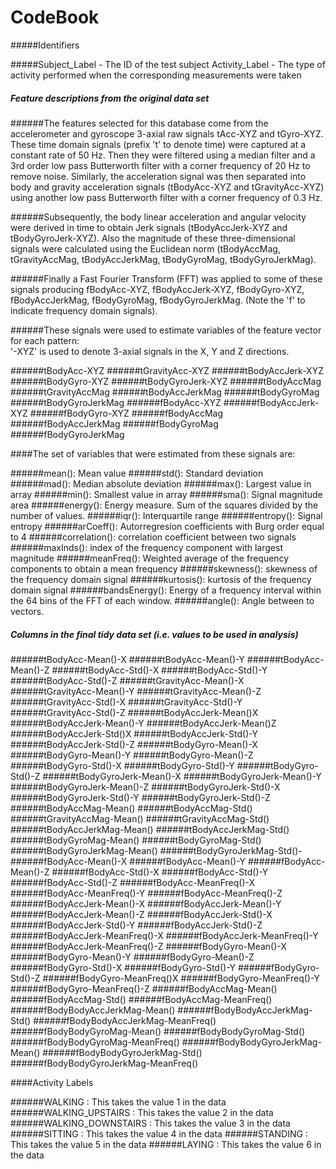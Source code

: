 # CodeBook

#####Identifiers

#####Subject_Label - The ID of the test subject
Activity_Label - The type of activity performed when the corresponding measurements were taken

##### Feature descriptions from the original data set

######The features selected for this database come from the accelerometer and gyroscope 3-axial raw signals tAcc-XYZ and tGyro-XYZ. These time domain signals (prefix 't' to denote time) were captured at a constant rate of 50 Hz. Then they were filtered using a median filter and a 3rd order low pass Butterworth filter with a corner frequency of 20 Hz to remove noise. Similarly, the acceleration signal was then separated into body and gravity acceleration signals (tBodyAcc-XYZ and tGravityAcc-XYZ) using another low pass Butterworth filter with a corner frequency of 0.3 Hz. 

######Subsequently, the body linear acceleration and angular velocity were derived in time to obtain Jerk signals (tBodyAccJerk-XYZ and tBodyGyroJerk-XYZ). Also the magnitude of these three-dimensional signals were calculated using the Euclidean norm (tBodyAccMag, tGravityAccMag, tBodyAccJerkMag, tBodyGyroMag, tBodyGyroJerkMag). 

######Finally a Fast Fourier Transform (FFT) was applied to some of these signals producing fBodyAcc-XYZ, fBodyAccJerk-XYZ, fBodyGyro-XYZ, fBodyAccJerkMag, fBodyGyroMag, fBodyGyroJerkMag. (Note the 'f' to indicate frequency domain signals). 

######These signals were used to estimate variables of the feature vector for each pattern:  
'-XYZ' is used to denote 3-axial signals in the X, Y and Z directions.

######tBodyAcc-XYZ
######tGravityAcc-XYZ
######tBodyAccJerk-XYZ
######tBodyGyro-XYZ
######tBodyGyroJerk-XYZ
######tBodyAccMag
######tGravityAccMag
######tBodyAccJerkMag
######tBodyGyroMag
######tBodyGyroJerkMag
######fBodyAcc-XYZ
######fBodyAccJerk-XYZ
######fBodyGyro-XYZ
######fBodyAccMag
######fBodyAccJerkMag
######fBodyGyroMag
######fBodyGyroJerkMag

####The set of variables that were estimated from these signals are: 

######mean(): Mean value
######std(): Standard deviation
######mad(): Median absolute deviation 
######max(): Largest value in array
######min(): Smallest value in array
######sma(): Signal magnitude area
######energy(): Energy measure. Sum of the squares divided by the number of values. 
######iqr(): Interquartile range 
######entropy(): Signal entropy
######arCoeff(): Autorregresion coefficients with Burg order equal to 4
######correlation(): correlation coefficient between two signals
######maxInds(): index of the frequency component with largest magnitude
######meanFreq(): Weighted average of the frequency components to obtain a mean frequency
######skewness(): skewness of the frequency domain signal 
######kurtosis(): kurtosis of the frequency domain signal 
######bandsEnergy(): Energy of a frequency interval within the 64 bins of the FFT of each window.
######angle(): Angle between to vectors.


##### Columns in the final tidy data set (i.e. values to be used in analysis)

######tBodyAcc-Mean()-X
######tBodyAcc-Mean()-Y
######tBodyAcc-Mean()-Z
######tBodyAcc-Std()-X
######tBodyAcc-Std()-Y
######tBodyAcc-Std()-Z
######tGravityAcc-Mean()-X
######tGravityAcc-Mean()-Y
######tGravityAcc-Mean()-Z
######tGravityAcc-Std()-X
######tGravityAcc-Std()-Y
######tGravityAcc-Std()-Z
######tBodyAccJerk-Mean()X
######tBodyAccJerk-Mean()-Y
######tBodyAccJerk-Mean()Z
######tBodyAccJerk-Std()X
######tBodyAccJerk-Std()-Y
######tBodyAccJerk-Std()-Z
######tBodyGyro-Mean()-X
######tBodyGyro-Mean()-Y
######tBodyGyro-Mean()-Z
######tBodyGyro-Std()-X
######tBodyGyro-Std()-Y
######tBodyGyro-Std()-Z
######tBodyGyroJerk-Mean()-X
######tBodyGyroJerk-Mean()-Y
######tBodyGyroJerk-Mean()-Z
######tBodyGyroJerk-Std()-X
######tBodyGyroJerk-Std()-Y
######tBodyGyroJerk-Std()-Z
######tBodyAccMag-Mean()
######tBodyAccMag-Std()
######tGravityAccMag-Mean()
######tGravityAccMag-Std()
######tBodyAccJerkMag-Mean()
######tBodyAccJerkMag-Std()
######tBodyGyroMag-Mean()
######tBodyGyroMag-Std()
######tBodyGyroJerkMag-Mean()
######tBodyGyroJerkMag-Std()-
######fBodyAcc-Mean()-X
######fBodyAcc-Mean()-Y
######fBodyAcc-Mean()-Z
######fBodyAcc-Std()-X
######fBodyAcc-Std()-Y
######fBodyAcc-Std()-Z
######fBodyAcc-MeanFreq()-X
######fBodyAcc-MeanFreq()-Y
######fBodyAcc-MeanFreq()-Z
######fBodyAccJerk-Mean()-X
######fBodyAccJerk-Mean()-Y
######fBodyAccJerk-Mean()-Z
######fBodyAccJerk-Std()-X
######fBodyAccJerk-Std()-Y
######fBodyAccJerk-Std()-Z
######fBodyAccJerk-MeanFreq()-X
######fBodyAccJerk-MeanFreq()-Y
######fBodyAccJerk-MeanFreq()-Z
######fBodyGyro-Mean()-X
######fBodyGyro-Mean()-Y
######fBodyGyro-Mean()-Z
######fBodyGyro-Std()-X
######fBodyGyro-Std()-Y
######fBodyGyro-Std()-Z
######fBodyGyro-MeanFreq()X
######fBodyGyro-MeanFreq()-Y
######fBodyGyro-MeanFreq()-Z
######fBodyAccMag-Mean()
######fBodyAccMag-Std()
######fBodyAccMag-MeanFreq()
######fBodyBodyAccJerkMag-Mean()
######fBodyBodyAccJerkMag-Std()
######fBodyBodyAccJerkMag-MeanFreq()
######fBodyBodyGyroMag-Mean()
######fBodyBodyGyroMag-Std()
######fBodyBodyGyroMag-MeanFreq()
######fBodyBodyGyroJerkMag-Mean()
######fBodyBodyGyroJerkMag-Std()
######fBodyBodyGyroJerkMag-MeanFreq()

####Activity Labels

######WALKING : This takes the value 1 in the data
######WALKING_UPSTAIRS : This takes the value 2 in the data
######WALKING_DOWNSTAIRS :  This takes the value 3 in the data
######SITTING :  This takes the value 4 in the data
######STANDING : This takes the value 5 in the data
######LAYING : This takes the value 6 in the data
